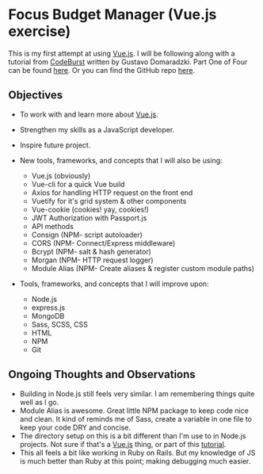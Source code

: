 # Focus Budget Manager (Vue.js exercise)

  This is my first attempt at using [Vue.js][vue-page]. I will be following along with a tutorial from [CodeBurst][codeburst] written by Gustavo Domaradzki. Part One of Four can be found [here][bm-tutorial]. Or you can find the GitHub repo [here][bm-github].

## Objectives

  * To work with and learn more about [Vue.js][vue-page].
  * Strengthen my skills as a JavaScript developer.
  * Inspire future project.

  * New tools, frameworks, and concepts that I will also be using:
    * Vue.js (obviously)
    * Vue-cli for a quick Vue build
    * Axios for handling HTTP request on the front end
    * Vuetify for it's grid system & other components
    * Vue-cookie (cookies! yay, cookies!)
    * JWT Authorization with Passport.js
    * API methods
    * Consign (NPM- script autoloader)
    * CORS (NPM- Connect/Express middleware)
    * Bcrypt (NPM- salt & hash generator)
    * Morgan (NPM- HTTP request logger)
    * Module Alias (NPM- Create aliases & register custom module paths)

  * Tools, frameworks, and concepts that I will improve upon:
    * Node.js
    * express.js
    * MongoDB
    * Sass, SCSS, CSS
    * HTML
    * NPM
    * Git

## Ongoing Thoughts and Observations

  * Building in Node.js still feels very similar. I am remembering things quite well as I go.
  * Module Alias is awesome. Great little NPM package to keep code nice and clean. It kind of reminds me of Sass, create a variable in one file to keep your code DRY and concise.
  * The directory setup on this is a bit different than I'm use to in Node.js projects. Not sure if that's a [Vue.js][vue-page] thing, or part of this [tutorial][bm-tutorial].
  * This all feels a bit like working in Ruby on Rails. But my knowledge of JS is much better than Ruby at this point; making debugging much easier.

<!-- Links to source pages -->
[vue-page]: https://vuejs.org/
[codeburst]: https://codeburst.io/
[bm-tutorial]: https://codeburst.io/building-a-budget-manager-with-vue-js-and-node-js-part-i-f3d7311822a8
[bm-github]: https://github.com/gdomaradzki/focus-budget-manager
